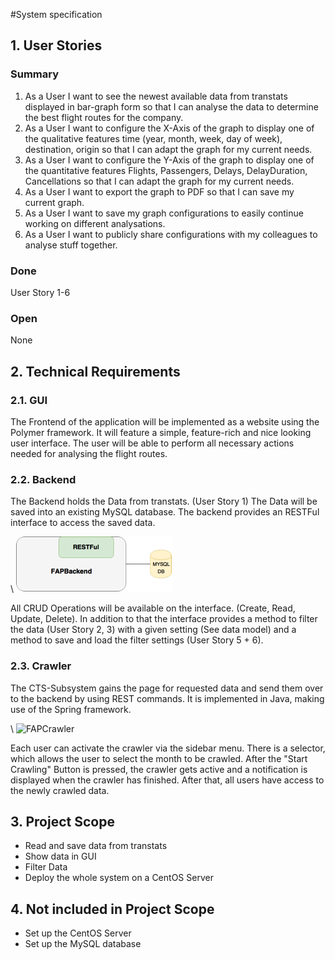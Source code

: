 #System specification

## 1. User Stories
### Summary
1. As a User I want to see the newest available data from transtats displayed in bar-graph form so that I can analyse the data to determine the best flight routes for the company.
2. As a User I want to configure the X-Axis of the graph to display one of the qualitative features time (year, month, week, day of week), destination, origin so that I can adapt the graph for my current needs.
3. As a User I want to configure the Y-Axis of the graph to display one of the quantitative features Flights, Passengers, Delays, DelayDuration, Cancellations so that I can adapt the graph for my current needs.
4. As a User I want to export the graph to PDF so that I can save my current graph.
5. As a User I want to save my graph configurations to easily continue working on different analysations.
6. As a User I want to publicly share configurations with my colleagues to analyse stuff together.

### Done
User Story 1-6

### Open
None

## 2. Technical Requirements
### 2.1. GUI
The Frontend of the application will be implemented as a website using the Polymer framework. It will feature a simple, feature-rich and nice looking user interface. The user will be able to perform all necessary actions needed for analysing the flight routes.

### 2.2. Backend
The Backend holds the Data from transtats. (User Story 1) The Data will be saved into an existing MySQL database. The backend provides an RESTFul interface to access the saved data.

\ ![FAPBAckend](Images/FAPBAckend.png)

All CRUD Operations will be available on the interface. (Create, Read, Update, Delete). In addition to that the interface provides a method to filter the data (User Story 2, 3) with a given setting (See data model) and a method to save and load the filter settings (User Story 5 + 6).

### 2.3. Crawler
The CTS-Subsystem gains the page for requested data and send them over to the backend by using REST commands. It is implemented in Java, making use of the Spring framework.

\ ![FAPCrawler](Images/FAPCrawler.png)

Each user can activate the crawler via the sidebar menu. There is a selector, which allows the user to select the month to be crawled. After the "Start Crawling" Button is pressed, the crawler gets active and a notification is displayed when the crawler has finished. After that, all users have access to the newly crawled data.

## 3. Project Scope
* Read and save data from transtats
* Show data in GUI
* Filter Data
* Deploy the whole system on a CentOS Server

## 4. Not included in Project Scope
* Set up the CentOS Server
* Set up the MySQL database
